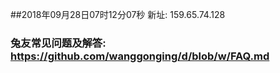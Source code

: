 ##2018年09月28日07时12分07秒 新址: 159.65.74.128
### 兔友常见问题及解答: https://github.com/wanggonging/d/blob/w/FAQ.md
